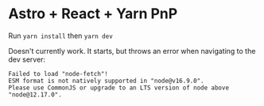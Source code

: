 # Astro + React + Yarn PnP

Run `yarn install` then `yarn dev`

Doesn't currently work. It starts, but throws an error when navigating to the dev server:
```
Failed to load "node-fetch"!
ESM format is not natively supported in "node@v16.9.0".
Please use CommonJS or upgrade to an LTS version of node above "node@12.17.0".
```